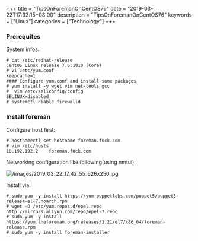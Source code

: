 +++
title = "TipsOnForemanOnCentOS76"
date = "2019-03-22T17:32:15+08:00"
description = "TipsOnForemanOnCentOS76"
keywords = ["Linux"]
categories = ["Technology"]
+++
### Prerequites
System infos:    

```
# cat /etc/redhat-release 
CentOS Linux release 7.6.1810 (Core)
# vi /etc/yum.conf
keepcache=1
#### Configure yum.conf and install some packages
# yum install -y wget vim net-tools gcc
#  vim /etc/seliconfig/config
SELINUX=disabled
# systemctl diable firewalld
```
### Install foreman
Configure host first:    

```
# hostnamectl set-hostname foreman.fuck.com
# vim /etc/hosts
10.192.192.2	foreman.fuck.com
```
Networking configuration like following(using nmtui):     

![/images/2019_03_22_17_42_55_626x250.jpg](/images/2019_03_22_17_42_55_626x250.jpg)

Install via:    

```
# sudo yum -y install https://yum.puppetlabs.com/puppet5/puppet5-release-el-7.noarch.rpm
# wget -O /etc/yum.repos.d/epel.repo http://mirrors.aliyun.com/repo/epel-7.repo
# sudo yum -y install https://yum.theforeman.org/releases/1.21/el7/x86_64/foreman-release.rpm
# sudo yum -y install foreman-installer

```
